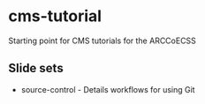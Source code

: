 cms-tutorial
============

Starting point for CMS tutorials for the ARCCoECSS

Slide sets
----------

* source-control - Details workflows for using Git

